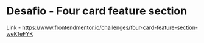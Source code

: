 # Desafio - Four card feature section

Link - https://www.frontendmentor.io/challenges/four-card-feature-section-weK1eFYK